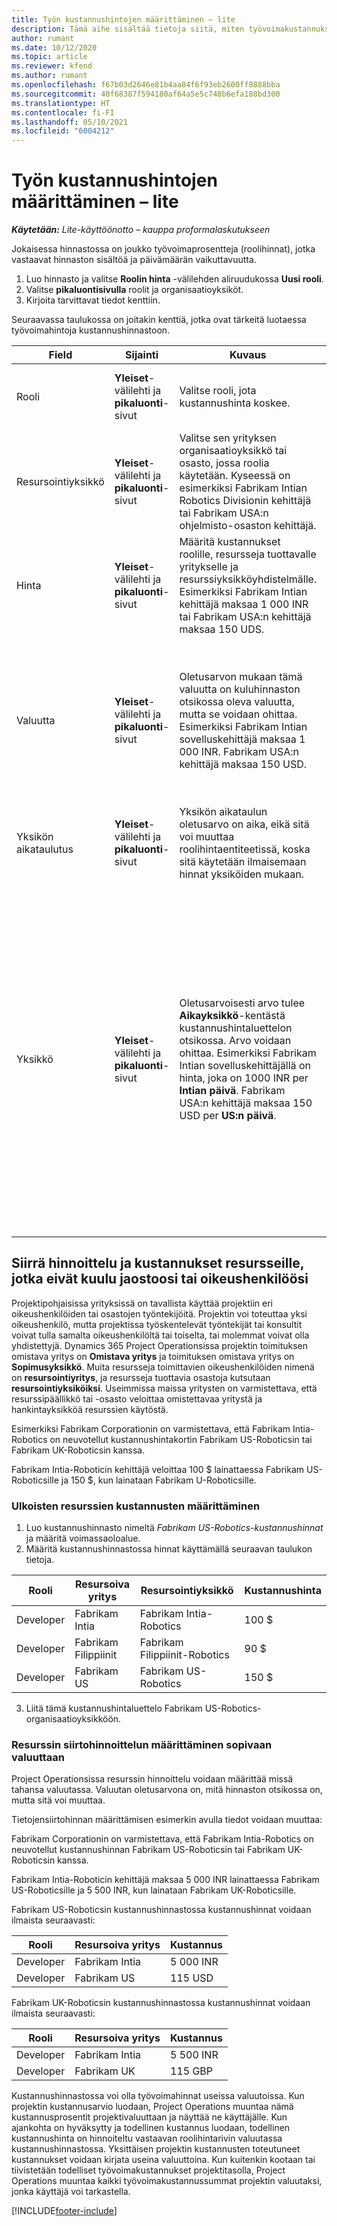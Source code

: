 ```yaml
---
title: Työn kustannushintojen määrittäminen – lite
description: Tämä aihe sisältää tietoja siitä, miten työvoimakustannukset määritetään Project Operationsissa.
author: rumant
ms.date: 10/12/2020
ms.topic: article
ms.reviewer: kfend
ms.author: rumant
ms.openlocfilehash: f67b03d2646e81b4aa84f6f93eb2600ff8888bba
ms.sourcegitcommit: 40f68387f594180af64a5e5c748b6efa188bd300
ms.translationtype: HT
ms.contentlocale: fi-FI
ms.lasthandoff: 05/10/2021
ms.locfileid: "6004212"
---
```

# <a name="set-up-labor-cost-rates---lite"></a>Työn kustannushintojen määrittäminen – lite

_**Käytetään:** Lite-käyttöönotto – kauppa proformalaskutukseen_

Jokaisessa hinnastossa on joukko työvoimaprosentteja (roolihinnat), jotka vastaavat hinnaston sisältöä ja päivämäärän vaikuttavuutta.

1. Luo hinnasto ja valitse **Roolin hinta** -välilehden aliruudukossa **Uusi rooli**.
2. Valitse **pikaluontisivulla** roolit ja organisaatioyksiköt.
3. Kirjoita tarvittavat tiedot kenttiin.

Seuraavassa taulukossa on joitakin kenttiä, jotka ovat tärkeitä luotaessa työvoimahintoja kustannushinnastoon.

| Field | Sijainti | Kuvaus | Loppupään vaikutus |
| --- | --- | --- | --- |
| Rooli | **Yleiset**-välilehti ja **pikaluonti**-sivut | Valitse rooli, jota kustannushinta koskee. | Saapuva arvio tai todellinen rooli sovitetaan tämän rivin kanssa roolin oletuskuluun. |
| Resursointiyksikkö | **Yleiset**-välilehti ja **pikaluonti**-sivut | Valitse sen yrityksen organisaatioyksikkö tai osasto, jossa roolia käytetään. Kyseessä on esimerkiksi Fabrikam Intian Robotics Divisionin kehittäjä tai Fabrikam USA:n ohjelmisto-osaston kehittäjä. | Saapuvan arvion tai todellisen resurssien tarjoajayksikkö vertaa tätä riviä oletusarvoisesti roolin kuluprosenttiin. |
| Hinta | **Yleiset**-välilehti ja **pikaluonti**-sivut | Määritä kustannukset roolille, resursseja tuottavalle yritykselle ja resurssiyksikköyhdistelmälle. Esimerkiksi Fabrikam Intian kehittäjä maksaa 1 000 INR tai Fabrikam USA:n kehittäjä maksaa 150 UDS. | Hinta on kustannusnopeus, joka oletusarvoisesti laskee saapuvan estimaatin tai todellisen rivin **Aika**-tapahtumaluokan yksikkökustannukset. |
| Valuutta | **Yleiset**-välilehti ja **pikaluonti**-sivut | Oletusarvon mukaan tämä valuutta on kuluhinnaston otsikossa oleva valuutta, mutta se voidaan ohittaa. Esimerkiksi Fabrikam Intian sovelluskehittäjä maksaa 1 000 INR. Fabrikam USA:n kehittäjä maksaa 150 USD. | Tämä valuutta on oletuksena saapuvan todellisen kustannusrivin yksikköhinnassa **aika**-tapahtumaluokalle. Projektiarvion valuutta-arvo muunnetaan projektivaluutaksi ja näytetään arvion aika-vaiheittaisessa näkymässä. |
| Yksikön aikataulutus | **Yleiset**-välilehti ja **pikaluonti**-sivut | Yksikön aikataulun oletusarvo on aika, eikä sitä voi muuttaa roolihintaentiteetissä, koska sitä käytetään ilmaisemaan hinnat yksiköiden mukaan. | Tämä ei vaikuta loppupään toimintaan. |
| Yksikkö | **Yleiset**-välilehti ja **pikaluonti**-sivut | Oletusarvoisesti arvo tulee **Aikayksikkö**-kentästä kustannushintaluettelon otsikossa. Arvo voidaan ohittaa. Esimerkiksi Fabrikam Intian sovelluskehittäjällä on hinta, joka on 1000 INR per **Intian päivä**. Fabrikam USA:n kehittäjä maksaa 150 USD per **US:n päivä**. | Järjestelmä käyttää yksikkö- ja muunnosjärjestelmää perusyksiköissä yksikkökustannusten laskemiseksi laskemaan oletushintayksikköä kohti tulevassa arviossa tai todellisessa rivissä. Esimerkiksi arvio on 10 **Intian päivän** verran työtä kehittäjälle Intiasta, ja **Intian päiväyksikkö** määritetään 10 tunniksi. Kun arviorivi lasketaan, sovellus laskee yksikkökustannuksen arviosta seuraavasti: 1000 INR/10 tuntia = 100 INR tunnissa, joka muunnetaan USD:ksi ja näytetään yksikkökustannuksena **Projektiarviot**-sivulla. |

## <a name="transfer-pricing-and-costs-for-resources-outside-of-your-division-or-legal-entity"></a>Siirrä hinnoittelu ja kustannukset resursseille, jotka eivät kuulu jaostoosi tai oikeushenkilöösi

Projektipohjaisissa yrityksissä on tavallista käyttää projektiin eri oikeushenkilöiden tai osastojen työntekijöitä. Projektin voi toteuttaa yksi oikeushenkilö, mutta projektissa työskentelevät työntekijät tai konsultit voivat tulla samalta oikeushenkilöltä tai toiselta, tai molemmat voivat olla yhdistettyjä. Dynamics 365 Project Operationsissa projektin toimituksen omistava yritys on **Omistava yritys** ja toimituksen omistava yritys on **Sopimusyksikkö**. Muita resursseja toimittavien oikeushenkilöiden nimenä on **resursointiyritys**, ja resursseja tuottavia osastoja kutsutaan **resursointiyksiköiksi**. Useimmissa maissa yritysten on varmistettava, että resurssipäällikkö tai -osasto veloittaa omistettavaa yritystä ja hankintayksikköä resurssien käytöstä.

Esimerkiksi Fabrikam Corporationin on varmistettava, että Fabrikam Intia-Robotics on neuvotellut kustannushintakortin Fabrikam US-Roboticsin tai Fabrikam UK-Roboticsin kanssa.

Fabrikam Intia-Roboticin kehittäjä veloittaa 100 $ lainattaessa Fabrikam US-Roboticsille ja 150 $, kun lainataan Fabrikam U-Roboticsille.

### <a name="set-up-costs-for-outside-resources"></a>Ulkoisten resurssien kustannusten määrittäminen

1. Luo kustannushinnasto nimeltä *Fabrikam US-Robotics-kustannushinnat* ja määritä voimassaoloalue.
2. Määritä kustannushinnastossa hinnat käyttämällä seuraavan taulukon tietoja. 

| Rooli | Resursoiva yritys | Resursointiyksikkö | Kustannushinta |
| --- | --- | --- | --- |
| Developer | Fabrikam Intia | Fabrikam Intia-Robotics | 100 $ |
| Developer | Fabrikam Filippiinit | Fabrikam Filippiinit-Robotics | 90 $ |
| Developer | Fabrikam US | Fabrikam US-Robotics | 150 $ |

3. Liitä tämä kustannushintaluettelo Fabrikam US-Robotics-organisaatioyksikköön.

### <a name="set-up-transfer-pricing-for-a-resource-in-the-appropriate-currency"></a>Resurssin siirtohinnoittelun määrittäminen sopivaan valuuttaan 

Project Operationsissa resurssin hinnoittelu voidaan määrittää missä tahansa valuutassa. Valuutan oletusarvona on, mitä hinnaston otsikossa on, mutta sitä voi muuttaa.

Tietojensiirtohinnan määrittämisen esimerkin avulla tiedot voidaan muuttaa:

Fabrikam Corporationin on varmistettava, että Fabrikam Intia-Robotics on neuvotellut kustannushinnan Fabrikam US-Roboticsin tai Fabrikam UK-Roboticsin kanssa.

Fabrikam Intia-Roboticin kehittäjä maksaa 5 000 INR lainattaessa Fabrikam US-Roboticsille ja 5 500 INR, kun lainataan Fabrikam UK-Roboticsille.

Fabrikam US-Roboticsin kustannushinnastossa kustannushinnat voidaan ilmaista seuraavasti:

| Rooli | Resursoiva yritys | Kustannus |
| --- | --- | --- |
| Developer | Fabrikam Intia | 5 000 INR |
| Developer | Fabrikam US | 115 USD |

Fabrikam UK-Roboticsin kustannushinnastossa kustannushinnat voidaan ilmaista seuraavasti:

| Rooli | Resursoiva yritys | Kustannus |
| --- | --- | --- |
| Developer | Fabrikam Intia | 5 500 INR |
| Developer | Fabrikam UK | 115 GBP |

Kustannushinnastossa voi olla työvoimahinnat useissa valuutoissa. Kun projektin kustannusarvio luodaan, Project Operations muuntaa nämä kustannusprosentit projektivaluuttaan ja näyttää ne käyttäjälle. Kun ajankohta on hyväksytty ja todellinen kustannus luodaan, todellinen kustannushinta on hinnoiteltu vastaavan roolihintarivin valuutassa kustannushinnastossa. Yksittäisen projektin kustannusten toteutuneet kustannukset voidaan kirjata useina valuuttoina. Kun kuitenkin kootaan tai tiivistetään todelliset työvoimakustannukset projektitasolla, Project Operations muuntaa kaikki työvoimakustannussummat projektin valuutaksi, jonka käyttäjä voi tarkastella.


[!INCLUDE[footer-include](../../includes/footer-banner.md)]